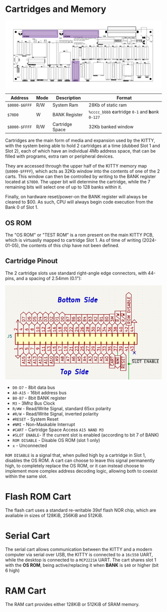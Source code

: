 # Cartridges and Memory

![](board-carts.png)

| Address | Mode |  Description   | Format     |
|---------|------|----------------|----------------------------------|
| `$0000-$6FFF`| R/W | System Ram | 28Kb of static ram |
| `$70D0` |  W   | BANK Register  | `%cccc_bbbb` **c**artridge `0-1` and **b**ank `0-127` |
| `$8000-$FFFF` | R/W | Cartridge Space | 32Kb banked window

Cartridges are the main form of media and expansion used by the KITTY, with the system being able to hold 2 cartridges at a time (dubbed Slot 1 and Slot 2), each of which have an individual 4Mb address space, that can be filled with programs, extra ram or peripheral devices.

They are accessed through the upper half of the KITTY memory map (`$8000-$FFFF`), which acts as 32Kb window into the contents of one of the 2 carts. This window can then be controlled by writing to the BANK register located at `$70D0`. The upper bit will determine the cartridge, while the 7 remaining bits will select one of up to 128 banks within it.

Finally, on hardware reset/power-on the BANK register will always be cleared to $00. As such, CPU will always begin code execution from the Bank 0 of Slot 1.

## OS ROM

The "OS ROM" or "TEST ROM" is a rom present on the main KITTY PCB, which is virtuaslly mapped to cartridge Slot 1. As of time of writing (2024-01-05), the contents of this chip have not been defined.

## Cartridge Pinout

The 2 cartridge slots use standard right-angle edge connectors, with 44-pins, and a spacing of 2.54mm (0.1"):

![](cart-pinout.png)

* `D0-D7`  - 8bit data bus
* `A0-A15` - 16bit address bus
* `B0-B7`  - 8bit BANK register
* `M3`     - 3Mhz Bus Clock
* `R/#W`   - Read/Write Signal, standard 65xx polarity
* `#R/W`   - Read/Write Signal, inverted polarity
* `#RESET` - System Reset
* `#NMI`   - Non-Maskable Interrupt
* `#CART`  - Cartridge Space Access `A15 NAND M3`
* `#SLOT ENABLE`- If the current slot is enabled (according to bit 7 of BANK)
* `ROM DISABLE` - Disable OS ROM (slot 1 only)
* `x` - Unconnected

`ROM DISABLE` is a signal that, when pulled high by a cartridge in Slot 1, disables the OS ROM. A cart can choose to leave this signal permanently high, to completely replace the OS ROM, or it can instead choose to implement more complex address decoding logic, allowing both to coexist within the same slot.

# Flash ROM Cart

The flash cart uses a standard re-writable 39sf flash NOR chip, which are avaliable in sizes of 128KiB, 256KiB and 512KiB.

# Serial Cart

The serial cart allows communication between the KITTY and a modern computer via serial over USB, the KITTY is connected to a `16c550` UART, while the desktop is connected to a `MCP2221A` UART. The cart shares slot 1 with the **OS ROM**, being active/replacing it when **BANK** is `$40` or higher (bit 6 high)

# RAM Cart

The RAM cart provides either 128KiB or 512KiB of SRAM memory.